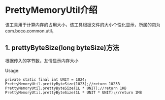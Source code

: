 # PrettyMemoryUtil介绍
该工具用于计算内存的占用大小，该工具根据文件的大小个性化显示，所属的包为com.boco.common.util。

## 1. prettyByteSize(long byteSize)方法
根据传入的字节数，友情显示内存大小

Usage:
```
private static final int UNIT = 1024;
PrettyMemoryUtil.prettyByteSize(1023);//return 1023B
PrettyMemoryUtil.prettyByteSize(1L * UNIT);//return 1KB
PrettyMemoryUtil.prettyByteSize(1L * UNIT * UNIT);//return 1MB
```